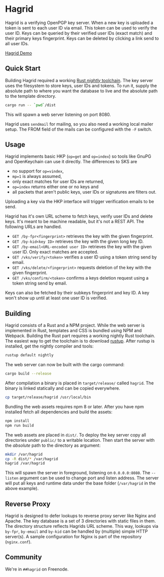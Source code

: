 Hagrid
======

Hagrid is a verifying OpenPGP key server. When a new key is uploaded a
token is sent to each user ID via email. This token can be used to verify the
user ID. Keys can be queried by their verified user IDs (exact match) and their
primary keys fingerprint. Keys can be deleted by clicking a link send to all
user IDs.

[Hagrid Demo](https://pgp.unix.lu)

Quick Start
-----------

Building Hagrid required a working [Rust _nightly_
toolchain](https://rust-lang.org). The key server uses the filesystem to store
keys, user IDs and tokens. To run it, supply the absolute path to where you
want the database to live and the absolute path to the template directory.

```bash
cargo run -- `pwd`/dist
```

This will spawn a web server listening on port 8080.

Hagrid uses `sendmail` for mailing, so you also need a working local mailer
setup. The FROM field of the mails can be configured with the `-F` switch.

Usage
-----

Hagrid implements basic HKP (`op=get` and `op=index`) so tools like GnuPG and
OpenKeychain can use it directly. The differences to SKS are

 - no support for `op=vindex`,
 - `mp=1` is always assumed,
 - only exact matches for user IDs are returned,
 - `op=index` returns either one or no keys and
 - all packets that aren't public keys, user IDs or signatures are filters out.

Uploading a key via the HKP interface will trigger verification emails to be
send.

Hagrid has it's own URL scheme to fetch keys, verify user IDs and delete keys.
It's meant to be machine readable, but it's not a REST API. The following URLs
are handled.

- `GET /by-fpr<fingerprint>` retrieves the key with the given fingerprint.
- `GET /by-kid<key ID>` retrieves the key with the given long key ID.
- `GET /by-email<URL-encoded user ID>` retrieves the key with the given user
  ID. Only exact matches are accepted.
- `GET /vks/verify/<token>` verifies a user ID using a token string send by
  email.
- `GET /vks/delete/<fingerprint>` requests deletion of the key with the given
  fingerprint.
- `GET /vks/confirm/<token>` confirms a keys deletion request using a token
  string send by email.

Keys can also be fetched by their subkeys fingerprint and key ID. A key won't
show up until at least one user ID is verified.

Building
--------

Hagrid consists of a Rust and a NPM project. While the web server is
implemented in Rust, templates and CSS is bundled using NPM and Webpack.
Building the Rust part requires a working nightly Rust toolchain. The
easiest way to get the toolchain is to download [rustup](https://rustup.rs).
After rustup is installed, get the nightly compiler and tools:

```bash
rustup default nightly
```

The web server can now be built with the cargo command:

```bash
cargo build --release
```

After compilation a binary is placed in `target/release/` called
`hagrid`. The binary is linked statically and can be copied everywhere.

```bash
cp target/release/hagrid /usr/local/bin
```

Bundling the web assets requires npm 8 or later. After you have npm installed
fetch all dependencies and build the assets:

```bash
npm install
npm run build
```

The web assets are placed in `dist/`. To deploy the key server copy all
directories under `public/` to a writable location. Then start the server with
the _absolute_ path to the directory as argument:

```bash
mkdir /var/hagrid
cp -R dist/* /var/hagrid
hagrid /var/hagrid
```

This will spawn the server in foreground, listening on `0.0.0.0:8080`. The
`--listen` argument can be used to change port and listen address. The server
will put all keys and runtime data under the base folder (`/var/hagrid`
in the above example).

Reverse Proxy
-------------

Hagrid is designed to defer lookups to reverse proxy server like Nginx and
Apache. The key database is a set of 3 directories with static files in them.
The directory structure reflects Hagrids URL scheme. This way, lookups via
`by-fpr`, `by-email` and `by-kid` can be handled by (multiple) simple HTTP
server(s). A sample configuration for Nginx is part of the repository
(`nginx.conf`).

Community
---------

We're in `##hagrid` on Freenode.
